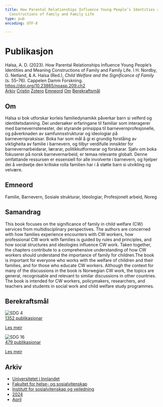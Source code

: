 ```yaml
---
title: How Parental Relationships Influence Young People’s Identities and Meaning
  Constructions of Family and Family Life
type: pub
encoding: UTF-8

---
```

<h1>Publikasjon</h1>
<article id="csl-bib-container-9KJB4FJ4" class="csl-bib-container">
  <div class="csl-bib-body"> <div class="csl-entry">Halsa, A. D. (2023). How Parental Relationships Influence Young People’s Identities and Meaning Constructions of Family and Family Life. I H. Nordby, G. Netland, &#38; A. Halsa (Red.), <i>Child Welfare and the Significance of Family</i> (s. 55–76). Cappelen Damm Forskning. <a href="https://doi.org/10.23865/noasp.209.ch2">https://doi.org/10.23865/noasp.209.ch2</a></div> </div>
  <div class="csl-bib-buttons">
    <a href="#taxonomy-article-9KJB4FJ4" alt="archive" class="csl-bib-button">Arkiv</a>
    <a href="https://app.cristin.no/results/show.jsf?id=2260068" alt="Cristin" class="csl-bib-button">Cristin</a>
    <a href="http://zotero.org/groups/5881554/items/9KJB4FJ4" alt="Zotero" class="csl-bib-button">Zotero</a>
    <a href="#keywords-article-9KJB4FJ4" alt="keywords" class="csl-bib-button">Emneord</a>
    <a href="#about-article-9KJB4FJ4" alt="about_pub" class="csl-bib-button">Om</a>
    <a href="#sdg-article-9KJB4FJ4" alt="sdg" class="csl-bib-button">Berekraftsmål</a>
  </div>
  <div id="csl-bib-meta-container-9KJB4FJ4"></div>
</article>
<div id="csl-bib-meta-9KJB4FJ4" class="csl-bib-meta">
  <article id="about-article-9KJB4FJ4" class="about_pub-article">
    <h1>Om</h1>
    Halsa si bok utforskar korleis familiedynamikk påverkar barn si velferd og identitetsdanning. Dei undersøker erfaringane til familiar som interagerer med barnevernstenester, dei styrande prinsippa til barnevernprofesjonelle, og påverknaden av samfunnsstrukturar og ideologiar på barnevernpraksisar. Boka har som mål å gi ei grundig forståing av viktigheita av familie i barnevern, og tilbyr verdifulle innsikter for barnevernarbeidarar, lærarar, politikkutformarar og forskarar. Sjølv om boka fokuserer på norsk barnevernarbeid, er temaa relevante globalt. Denne omfattande ressursen er essensiell for alle involverte i barnevern, og hjelper dei å verdsetje den kritiske rolla familien har i å støtte barn si utvikling og velvære.
  </article>
  <article id="keywords-article-9KJB4FJ4" class="keywords-article">
    <h1>Emneord</h1>
    Familie, Barnevern, Sosiale strukturar, Ideologiar, Profesjonelt arbeid, Noreg
  </article>
  <article id="abstract-article-9KJB4FJ4" class="abstract-article">
    <h1>Samandrag</h1>
    This book focuses on the significance of family in child welfare (CW) services from multidisciplinary perspectives. The authors are concerned with how families experience encounters with CW workers, how professional CW work with families is guided by rules and principles, and how social structures and ideologies influence CW work. Taken together, the chapters contribute to a comprehensive understanding of how CW workers should understand the importance of family for children.The book is important for everyone who works with the welfare of children and their families, and for those who educate CW workers. Although the context for many of the discussions in the book is Norwegian CW work, the topics are general, recognisable and relevant to similar discussions in other countries. The book is intended for CW workers, policymakers, researchers, and teachers and students in social work and child welfare study programmes.
  </article>
  <article id="sdg-article-9KJB4FJ4" class="sdg-article">
    <h1>Berekraftsmål</h1>
    <div class="sdg-container"><div id="sdg4" class="sdg">
        <img src="{{< params subfolder >}}images/sdg/sdg04_nn.png" class="image" alt="SDG 4">
        <div class="sdg-overlay">
          <a href="/nn/archive/?key=?sdg=4#archive" class="sdg-publication-count"><span>1352</span> publikasjonar</a>
          <p><a href="https://fn.no/om-fn/fns-baerekraftsmaal/god-utdanning?lang=nno-NO" class="sdg-read-more">Les meir</a></p>
        </div>
      </div> <div id="sdg16" class="sdg">
        <img src="{{< params subfolder >}}images/sdg/sdg16_nn.png" class="image" alt="SDG 16">
        <div class="sdg-overlay">
          <a href="/nn/archive/?key=?sdg=16#archive" class="sdg-publication-count"><span>479</span> publikasjonar</a>
          <p><a href="https://fn.no/om-fn/fns-baerekraftsmaal/fred-rettferdighet-og-velfungerende-institusjoner?lang=nno-NO" class="sdg-read-more">Les meir</a></p>
        </div>
      </div></div>
  </article>
  <article id="taxonomy-article-9KJB4FJ4" class="taxonomy-article">
    <h1>Arkiv</h1>
    <ul>
      <li>
        <a href="/nn/archive/?key=3DCRN523">Universitetet i Innlandet</a>
      </li>
      <li>
        <a href="/nn/archive/?key=IDKFS3MX">Fakultet for helse- og sosialvitenskap</a>
      </li>
      <li>
        <a href="/nn/archive/?key=CU4VFGCV">Institutt for sosialvitenskap og veiledning</a>
      </li>
      <li>
        <a href="/nn/archive/?key=85HRZ8WX">2024</a>
      </li>
      <li>
        <a href="/nn/archive/?key=VY234GDA">April</a>
      </li>
    </ul>
  </article>
</div>

